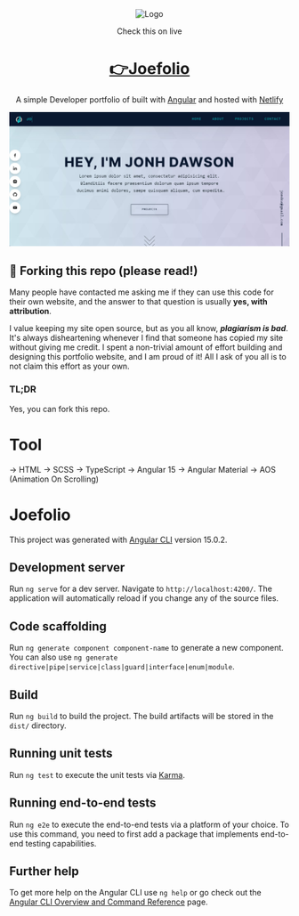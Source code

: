 <div align="center">
  <img alt="Logo" src="./src/assets/img/icon.png" width="100" />
</div>
<div align="center">
  <p>Check this on live</p>
</div>
<h1 align="center">
     <a href="https://juyelhushen.netlify.app/">👉Joefolio</a>
     </h1>
<p align="center">
  A simple Developer portfolio of built with <a href="https://angular.io/" target="_blank">Angular</a> and hosted with <a href="https://www.netlify.com/" target="_blank">Netlify</a>
</p>

![demo](./src/assets/img/demo.png)

## 🚨 Forking this repo (please read!)

Many people have contacted me asking me if they can use this code for their own website, and the answer to that question is usually **yes, with attribution**.

I value keeping my site open source, but as you all know, _**plagiarism is bad**_. It's always disheartening whenever I find that someone has copied my site without giving me credit. I spent a non-trivial amount of effort building and designing this portfolio website, and I am proud of it! All I ask of you all is to not claim this effort as your own.

### TL;DR

Yes, you can fork this repo.

# Tool
  -> HTML
  -> SCSS
  -> TypeScript
  -> Angular 15
  -> Angular Material
  -> AOS (Animation On Scrolling)

# Joefolio

This project was generated with [Angular CLI](https://github.com/angular/angular-cli) version 15.0.2.

## Development server

Run `ng serve` for a dev server. Navigate to `http://localhost:4200/`. The application will automatically reload if you change any of the source files.

## Code scaffolding

Run `ng generate component component-name` to generate a new component. You can also use `ng generate directive|pipe|service|class|guard|interface|enum|module`.

## Build

Run `ng build` to build the project. The build artifacts will be stored in the `dist/` directory.

## Running unit tests

Run `ng test` to execute the unit tests via [Karma](https://karma-runner.github.io).

## Running end-to-end tests

Run `ng e2e` to execute the end-to-end tests via a platform of your choice. To use this command, you need to first add a package that implements end-to-end testing capabilities.

## Further help

To get more help on the Angular CLI use `ng help` or go check out the [Angular CLI Overview and Command Reference](https://angular.io/cli) page.
